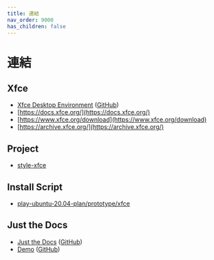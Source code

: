 ```yaml
---
title: 連結
nav_order: 9000
has_children: false
---
```


# 連結


## Xfce

* [Xfce Desktop Environment](https://www.xfce.org/) ([GitHub](https://github.com/xfce-mirror))
* [https://docs.xfce.org/](https://docs.xfce.org/)
* [https://www.xfce.org/download](https://www.xfce.org/download)
* [https://archive.xfce.org/](https://archive.xfce.org/)


## Project


* [style-xfce](https://github.com/samwhelp/play-ubuntu-20.04-plan/tree/master/project/style-xfce)


## Install Script

* [play-ubuntu-20.04-plan/prototype/xfce](https://github.com/samwhelp/play-ubuntu-20.04-plan/tree/master/prototype/xfce)


## Just the Docs

* [Just the Docs](https://pmarsceill.github.io/just-the-docs/) ([GitHub](https://github.com/pmarsceill/just-the-docs))
* [Demo](https://pmarsceill.github.io/jtd-remote/) ([GitHub](https://github.com/pmarsceill/jtd-remote))
